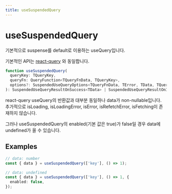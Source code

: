 ```yaml
---
title: useSuspendedQuery
---
```


# useSuspendedQuery

기본적으로 suspense를 default로 이용하는 useQuery입니다.

기본적인 API는 [react-query](https://tanstack.com/query/v4/?from=reactQueryV3&original=https://react-query-v3.tanstack.com/) 와 동일합니다.

```typescript
function useSuspendedQuery(
  queryKey: TQueryKey,
  queryFn: QueryFunction<TQueryFnData, TQueryKey>,
  options?: SuspendedUseQueryOptions<TQueryFnData, TError, TData, TQueryKey>
): SuspendedUseQueryResultOnSuccess<TData> | SuspendedUseQueryResultOnIdle<undefined>;
```

react-query useQuery의 반환값과 대부분 동일하나 data가 non-nullable입니다. 추가적으로 isLoading, isLoadingError, isError, isRefetchError, isFetching이 존재하지 않습니다.

그러나 useSuspendedQuery의 enabled(기본 값은 true)가 false일 경우 data에 undefined가 올 수 있습니다.

## Examples

```typescript
// data: number
const { data } = useSuspendedQuery(['key'], () => 1);

// data: undefined
const { data } = useSuspendedQuery(['key'], () => 1, {
  enabled: false,
});
```
